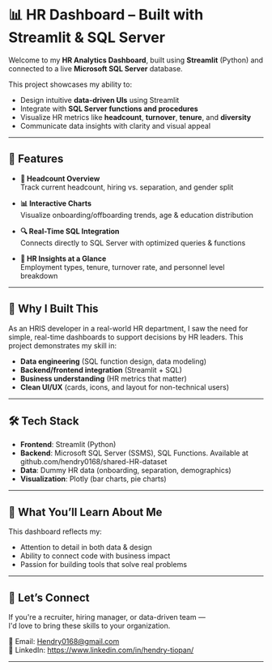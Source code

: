 # 📊 HR Dashboard – Built with Streamlit & SQL Server

Welcome to my **HR Analytics Dashboard**, built using **Streamlit** (Python) and connected to a live **Microsoft SQL Server** database.

This project showcases my ability to:
- Design intuitive **data-driven UIs** using Streamlit
- Integrate with **SQL Server functions and procedures**
- Visualize HR metrics like **headcount**, **turnover**, **tenure**, and **diversity**
- Communicate data insights with clarity and visual appeal

---

## 🚀 Features

- **👥 Headcount Overview**  
  Track current headcount, hiring vs. separation, and gender split

- **📊 Interactive Charts**  
  Visualize onboarding/offboarding trends, age & education distribution

- **🔍 Real-Time SQL Integration**  
  Connects directly to SQL Server with optimized queries & functions

- **📂 HR Insights at a Glance**  
  Employment types, tenure, turnover rate, and personnel level breakdown

---

## 💼 Why I Built This

As an HRIS developer in a real-world HR department, I saw the need for simple, real-time dashboards to support decisions by HR leaders. This project demonstrates my skill in:

- **Data engineering** (SQL function design, data modeling)
- **Backend/frontend integration** (Streamlit + SQL)
- **Business understanding** (HR metrics that matter)
- **Clean UI/UX** (cards, icons, and layout for non-technical users)

---

## 🛠️ Tech Stack

- **Frontend**: Streamlit (Python)
- **Backend**: Microsoft SQL Server (SSMS), SQL Functions. Available at github.com/hendry0168/shared-HR-dataset
- **Data**: Dummy HR data (onboarding, separation, demographics)
- **Visualization**: Plotly (bar charts, pie charts)

---

## 🧠 What You’ll Learn About Me

This dashboard reflects my:
- Attention to detail in both data & design
- Ability to connect code with business impact
- Passion for building tools that solve real problems

---

## 🤝 Let’s Connect

If you're a recruiter, hiring manager, or data-driven team —  
I'd love to bring these skills to your organization.

📧 Email: Hendry0168@gmail.com  
🔗 LinkedIn: https://www.linkedin.com/in/hendry-tiopan/ 

---

